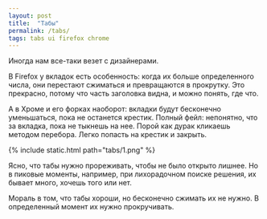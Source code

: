 ```yaml
---
layout: post
title:  "Табы"
permalink: /tabs/
tags: tabs ui firefox chrome
---
```


Иногда нам все-таки везет с дизайнерами.

В Firefox у вкладок есть особенность: когда их больше определенного числа, они
перестают сжиматься и превращаются в прокрутку. Это прекрасно, потому что часть
заголовка видна, и можно понять, где что.

А в Хроме и его форках наоборот: вкладки будут бесконечно уменьшаться, пока не
останется крестик. Полный фейл: непонятно, что за вкладка, пока не тыкнешь на
нее. Порой как дурак кликаешь методом перебора. Легко попасть на крестик и
закрыть.

{% include static.html path="tabs/1.png" %}

Ясно, что табы нужно прореживать, чтобы не было открыто лишнее. Но в пиковые
моменты, например, при лихорадочном поиске решения, их бывает много, хочешь того
или нет.

Мораль в том, что табы хороши, но бесконечно сжимать их не нужно. В определенный
момент их нужно прокручивать.
